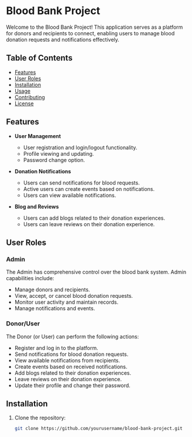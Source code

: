 # Blood Bank Project

Welcome to the Blood Bank Project! This application serves as a platform for donors and recipients to connect, enabling users to manage blood donation requests and notifications effectively.

## Table of Contents
- [Features](#features)
- [User Roles](#user-roles)
- [Installation](#installation)
- [Usage](#usage)
- [Contributing](#contributing)
- [License](#license)

## Features

- **User Management**
  - User registration and login/logout functionality.
  - Profile viewing and updating.
  - Password change option.

- **Donation Notifications**
  - Users can send notifications for blood requests.
  - Active users can create events based on notifications.
  - Users can view available notifications.

- **Blog and Reviews**
  - Users can add blogs related to their donation experiences.
  - Users can leave reviews on their donation experience.

## User Roles

### Admin
The Admin has comprehensive control over the blood bank system. Admin capabilities include:
- Manage donors and recipients.
- View, accept, or cancel blood donation requests.
- Monitor user activity and maintain records.
- Manage notifications and events.

### Donor/User
The Donor (or User) can perform the following actions:
- Register and log in to the platform.
- Send notifications for blood donation requests.
- View available notifications from recipients.
- Create events based on received notifications.
- Add blogs related to their donation experiences.
- Leave reviews on their donation experience.
- Update their profile and change their password.

## Installation

1. Clone the repository:
   ```bash
   git clone https://github.com/yourusername/blood-bank-project.git
